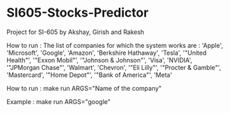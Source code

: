 # SI605-Stocks-Predictor
 Project for SI-605 by Akshay, Girish and Rakesh

How to run : 
The list of companies for which the system works are :
             'Apple', 
             'Microsoft', 
             'Google', 
             'Amazon',
             'Berkshire Hathaway',
             'Tesla',
             '\"United Health\"',
             '"Exxon Mobil"',
             '\"Johnson & Johnson\"',
             'Visa',
             'NVIDIA',
             '\"JPMorgan Chase\"',
             'Walmart',
             'Chevron',
             '\"Eli Lilly\"',
             '\"Procter & Gamble\"',
             'Mastercard',
             '\"Home Depot\"',
             '\"Bank of America\"',
             'Meta'
             
How to run :
make run ARGS="Name of the company"

Example :
make run ARGS="google"
